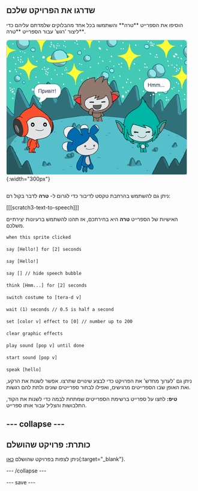 ## שדרגו את הפרויקט שלכם

<div style="display: flex; flex-wrap: wrap">
<div style="flex-basis: 200px; flex-grow: 1; margin-right: 15px;">
הוסיפו את הספרייט **טרה** והשתמשו בכל אחד מהבלוקים שלמדתם עליהם כדי ליצור 'רגש' עבור הספרייט **טרה**.
</div>
<div>

![הספרייט טרה על הבמה.](images/tera-step.png){:width="300px"}

</div>
</div>

ניתן גם להשתמש בהרחבת טקסט לדיבור כדי לגרום ל- **טרה** לדבר בקול רם:

[[[scratch3-text-to-speech]]]

האישיות של הספרייט **טרה** היא בחירתכם, אז תהנו להשתמש ברעיונות יצירתיים משלכם.

```blocks3
when this sprite clicked

say [Hello!] for [2] seconds

say [Hello!]

say [] // hide speech bubble

think [Hmm...] for [2] seconds

switch costume to [tera-d v]

wait (1) seconds // 0.5 is half a second

set [color v] effect to [0] // number up to 200

clear graphic effects

play sound [pop v] until done

start sound [pop v]

speak [hello]
```

ניתן גם 'לערוך מחדש' את הפרויקט כדי לבצע שינויים שתרצו. אפשר לשנות את הרקע, ואת האופן שבו הספרייטים מרגישים, ואפילו לבחור ספרייטים שונים ולתת להם רגשות.

**טיפ:** לחצו על ספרייט ברשימת הספרייטים שמתחת לבמה כדי לשנות את הקוד, התלבושות והצליל עבור אותו ספרייט.

--- collapse ---
---
כותרת: פרויקט שהושלם
---

ניתן לצפות בפרויקט שהושלם [כאן](https://scratch.mit.edu/projects/485673032/){:target="_blank"}.

--- /collapse ---

--- save ---
